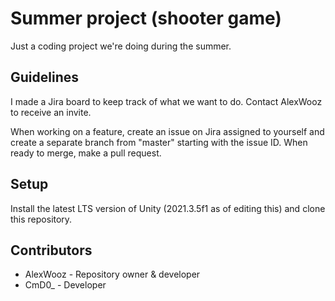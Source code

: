 # Summer project (shooter game)
Just a coding project we're doing during the summer.

## Guidelines
<p>I made a Jira board to keep track of what we want to do. Contact AlexWooz to receive an invite.</p>
<p>When working on a feature, create an issue on Jira assigned to yourself and create a separate branch from "master" starting with the issue ID. When ready to merge, make a pull request.</p>

## Setup
<p>Install the latest LTS version of Unity (2021.3.5f1 as of editing this) and clone this repository.</p>

## Contributors
<ul>
  <li>AlexWooz - Repository owner & developer</li>
  <li>CmD0_ - Developer
</ul>
